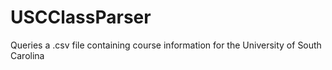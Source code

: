 USCClassParser
==============

Queries a .csv file containing course information for the University of South Carolina
